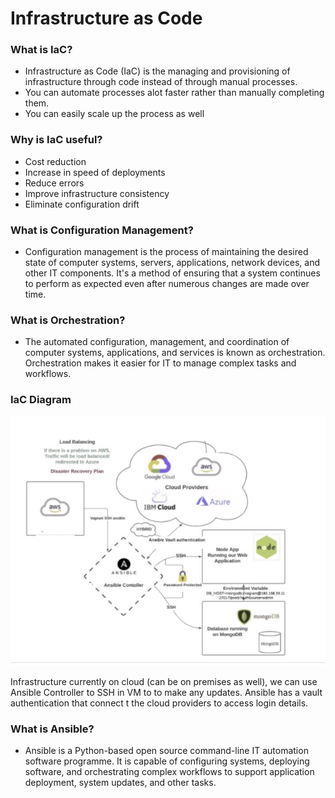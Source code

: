 # Infrastructure as Code

### What is IaC?

- Infrastructure as Code (IaC) is the managing and provisioning of infrastructure through code instead of through manual processes.
- You can automate processes alot faster rather than manually completing them. 
- You can easily scale up the process as well

### Why is IaC useful?

- Cost reduction
- Increase in speed of deployments
- Reduce errors 
- Improve infrastructure consistency
- Eliminate configuration drift

### What is Configuration Management?

- Configuration management is the process of maintaining the desired state of computer systems, servers, applications, network devices, and other IT components. It's a method of ensuring that a system continues to perform as expected even after numerous changes are made over time. 

### What is Orchestration?

- The automated configuration, management, and coordination of computer systems, applications, and services is known as orchestration. Orchestration makes it easier for IT to manage complex tasks and workflows.

### IaC Diagram

![](images/IaC-diagram.png)

Infrastructure currently on cloud (can be on premises as well), we can use Ansible Controller to SSH in VM to to make any updates. Ansible has a vault authentication that connect t the cloud providers to access login details.

### What is Ansible?

- Ansible is a Python-based open source command-line IT automation software programme. It is capable of configuring systems, deploying software, and orchestrating complex workflows to support application deployment, system updates, and other tasks.